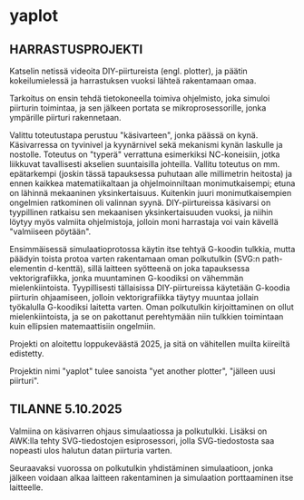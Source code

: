 # yaplot

## HARRASTUSPROJEKTI

Katselin netissä videoita DIY-piirtureista (engl. plotter), ja päätin kokeilumielessä ja harrastuksen vuoksi lähteä rakentamaan omaa.

Tarkoitus on ensin tehdä tietokoneella toimiva ohjelmisto, joka simuloi piirturin toimintaa, ja sen jälkeen portata se mikroprosessorille, jonka ympärille piirturi rakennetaan.

Valittu toteutustapa perustuu "käsivarteen", jonka päässä on kynä. Käsivarressa on tyvinivel ja kyynärnivel sekä mekanismi kynän laskulle ja nostolle. Toteutus on "typerä" verrattuna esimerkiksi NC-koneisiin, jotka liikkuvat tavallisesti akselien suuntaisilla johteilla. Vallitu toteutus on mm. epätarkempi (joskin tässä tapauksessa puhutaan alle millimetrin heitosta) ja ennen kaikkea matematiikaltaan ja ohjelmoinniltaan monimutkaisempi; etuna on lähinnä mekaaninen yksinkertaisuus. Kuitenkin juuri monimutkaisempien ongelmien ratkominen oli valinnan syynä. DIY-piirtureissa käsivarsi on tyypillinen ratkaisu sen mekaanisen yksinkertaisuuden vuoksi, ja niihin löytyy myös valmiita ohjelmistoja, jolloin moni harrastaja voi vain kävellä "valmiiseen pöytään".

Ensimmäisessä simulaatioprotossa käytin itse tehtyä G-koodin tulkkia, mutta päädyin toista protoa varten rakentamaan oman polkutulkin (SVG:n path-elementin d-kenttä), sillä laitteen syötteenä on joka tapauksessa vektorigrafiikka, jonka muuntaminen G-koodiksi on vähemmän mielenkiintoista. Tyypillisesti tällaisissa DIY-piirtureissa käytetään G-koodia piirturin ohjaamiseen, jolloin vektorigrafiikka täytyy muuntaa jollain työkalulla G-koodiksi laitetta varten. Oman polkutulkin kirjoittaminen on ollut mielenkiintoista, ja se on pakottanut perehtymään niin tulkkien toimintaan kuin ellipsien matemaattisiin ongelmiin.

Projekti on aloitettu loppukeväästä 2025, ja sitä on vähitellen muilta kiireiltä edistetty.

Projektin nimi "yaplot" tulee sanoista "yet another plotter", "jälleen uusi piirturi".

## TILANNE 5.10.2025

Valmiina on käsivarren ohjaus simulaatiossa ja polkutulkki. Lisäksi on AWK:lla tehty SVG-tiedostojen esiprosessori, jolla SVG-tiedostosta saa nopeasti ulos halutun datan piirturia varten.

Seuraavaksi vuorossa on polkutulkin yhdistäminen simulaatioon, jonka jälkeen voidaan alkaa laitteen rakentaminen ja simulaation porttaaminen itse laitteelle.
